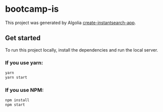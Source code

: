 # bootcamp-is

This project was generated by Algolia [create-instantsearch-app](https://github.com/algolia/create-instantsearch-app).

## Get started

To run this project locally, install the dependencies and run the local server.

### If you use yarn:

```sh
yarn
yarn start
```

### If you use NPM:

```sh
npm install
npm start
```

